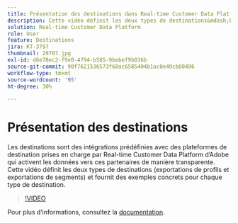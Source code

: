 ```yaml
---
title: Présentation des destinations dans Real-time Customer Data Platform d’Adobe (RTCDP)
description: Cette vidéo définit les deux types de destinations&mdash;Exportations de profils et Exports de segments&mdash;et fournit des exemples/cas d’utilisation pour chaque type de destination.
solution: Real-time Customer Data Platform
role: User
feature: Destinations
jira: KT-3797
thumbnail: 29707.jpg
exl-id: d6e78ec2-f9e0-4794-b585-9bebef9b036b
source-git-commit: 90f7621536573f60ac6585404b1ac0e49cb08496
workflow-type: tm+mt
source-wordcount: '95'
ht-degree: 30%

---
```


# Présentation des destinations

Les destinations sont des intégrations prédéfinies avec des plateformes de destination prises en charge par Real-time Customer Data Platform d’Adobe qui activent les données vers ces partenaires de manière transparente. Cette vidéo définit les deux types de destinations (exportations de profils et exportations de segments) et fournit des exemples concrets pour chaque type de destination.

>[!VIDEO](https://video.tv.adobe.com/v/29707?quality=12&learn=on)

Pour plus dʼinformations, consultez la [documentation](https://experienceleague.adobe.com/docs/experience-platform/rtcdp/destinations/destinations-overview.html).

